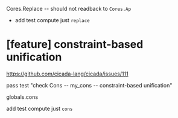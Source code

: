 Cores.Replace -- should not readback to `Cores.Ap`

- add test compute just `replace`

# [feature] constraint-based unification

https://github.com/cicada-lang/cicada/issues/111

pass test "check Cons -- my_cons -- constraint-based unification"

globals.cons

add test compute just `cons`
